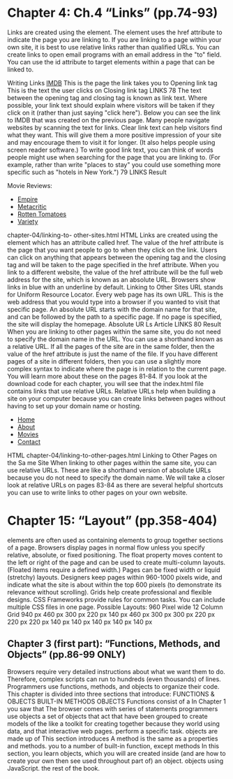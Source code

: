 # Chapter 4: Ch.4 “Links” (pp.74-93)

Links are created using the <a> element.
The <a> element uses the href attribute to indicate
the page you are linking to.
If you are linking to a page within your own site, it is
best to use relative links rather than qualified URLs.
You can create links to open email programs with an
email address in the "to" field.
You can use the id attribute to target elements within
a page that can be linked to.
  
  Writing Links
<a href="http://www.imdb.com">IMDB</a>
This is the page the
link takes you to
Opening link tag
This is the text the
user clicks on
Closing
link tag
LINKS 78
The text between the opening
<a> tag and closing </a> tag
is known as link text. Where
possible, your link text should
explain where visitors will be
taken if they click on it (rather
than just saying "click here").
Below you can see the link to
IMDB that was created on the
previous page.
Many people navigate websites
by scanning the text for links.
Clear link text can help visitors
find what they want. This
will give them a more positive
impression of your site and may
encourage them to visit it for
longer. (It also helps people
using screen reader software.)
To write good link text, you can
think of words people might
use when searching for the
page that you are linking to.
(For example, rather than write
"places to stay" you could use
something more specific such as
"hotels in New York.")
79 LINKS
Result
<p>Movie Reviews:
<ul>
<li><a href="http://www.empireonline.com">
Empire</a></li>
<li><a href="http://www.metacritic.com">
Metacritic</a></li>
<li><a href="http://www.rottentomatoes.com">
Rotten Tomatoes</a></li>
<li><a href="http://www.variety.com">
Variety</a></li>
</ul>
</p>
chapter-04/linking-to-<a> other-sites.html HTML
Links are created using the <a>
element which has an attribute
called href. The value of the
href attribute is the page that
you want people to go to when
they click on the link.
Users can click on anything that
appears between the opening
<a> tag and the closing </a>
tag and will be taken to the page
specified in the href attribute.
When you link to a different
website, the value of the href
attribute will be the full web
address for the site, which is
known as an absolute URL.
Browsers show links in blue with
an underline by default.
Linking to Other Sites
URL stands for Uniform
Resource Locator. Every web
page has its own URL. This is the
web address that you would type
into a browser if you wanted to
visit that specific page.
An absolute URL starts with
the domain name for that site,
and can be followed by the path
to a specific page. If no page is
specified, the site will display the
homepage.
Absolute UR Ls
Article
LINKS 80
Result
<a>
When you are linking to other
pages within the same site,
you do not need to specify the
domain name in the URL. You
can use a shorthand known as a
relative URL.
If all the pages of the site are in
the same folder, then the value
of the href attribute is just the
name of the file.
If you have different pages of a
site in different folders, then you
can use a slightly more complex
syntax to indicate where the
page is in relation to the current
page. You will learn more about
these on the pages 81-84.
If you look at the download
code for each chapter, you will
see that the index.html file
contains links that use relative
URLs.
Relative URLs help when building
a site on your computer because
you can create links between
pages without having to set up
your domain name or hosting.
<p>
<ul>
<li><a href="index.html">Home</a></li>
<li><a href="about-us.html">About</a></li>
<li><a href="movies.html">Movies</a></li>
<li><a href="contact.html">Contact</a></li>
</ul>
</p>
HTML chapter-04/linking-to-other-pages.html
Linking to Other Pages
on the Sa me Site
When linking to other pages
within the same site, you can
use relative URLs. These are like
a shorthand version of absolute
URLs because you do not need
to specify the domain name.
We will take a closer look at
relative URLs on pages 83-84
as there are several helpful
shortcuts you can use to write
links to other pages on your own
website.
  
 # Chapter 15: “Layout” (pp.358-404)
  
 <div> elements are often used as containing elements
to group together sections of a page.
 Browsers display pages in normal flow unless you
specify relative, absolute, or fixed positioning.
The float property moves content to the left or right
of the page and can be used to create multi-column
layouts. (Floated items require a defined width.)
Pages can be fixed width or liquid (stretchy) layouts.
Designers keep pages within 960-1000 pixels wide,
and indicate what the site is about within the top 600
pixels (to demonstrate its relevance without scrolling).
Grids help create professional and flexible designs.
CSS Frameworks provide rules for common tasks.
You can include multiple CSS files in one page.
  Possible Layouts:
960 Pixel wide
12 Column Grid
940 px
460 px
300 px
220 px
140 px
460 px
300 px 300 px
220 px 220 px 220 px
140 px 140 px 140 px 140 px 140 px
  
  
  
  
  
  ## Chapter 3 (first part): “Functions, Methods, and Objects” (pp.86-99 ONLY)
  
  
  Browsers require very detailed instructions about what
we want them to do. Therefore, complex scripts can run
to hundreds (even thousands) of lines. Programmers use
functions, methods, and objects to organize their code.
This chapter is divided into three sections that introduce:
FUNCTIONS & OBJECTS BUILT-IN
METHODS OBJECTS
Functions consist of a In Chapter 1 you saw that The browser comes with
series of statements programmers use objects a set of objects that act
that have been grouped to create models of the like a toolkit for creating
together because they world using data, and that interactive web pages.
perform a specific task. objects are made up of This section introduces
A method is the same as a properties and methods. you to a number of built-in
function, except methods In this section, you learn objects, which you will
are created inside (and are how to create your own then see used throughout
part of) an object. objects using JavaScript. the rest of the book.

  
